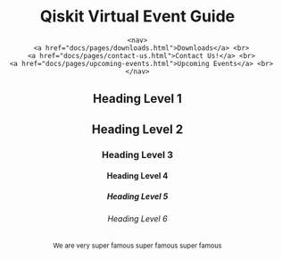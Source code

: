 <div markdown="1">

<head>

<html lang="en">

<meta charset="UTF-8">

<meta name="viewport" content="width=device-width, initial-scale=1">
  
<link type="text/css" rel="stylesheet" href="docs/main.css"/>
     
<header class="container group">
   <h1 class="logo">
      <h1>Qiskit Virtual Event Guide</h1> 
    
    <nav>
      <a href="docs/pages/downloads.html">Downloads</a> <br>
      <a href="docs/pages/contact-us.html">Contact Us!</a> <br>
      <a href="docs/pages/upcoming-events.html">Upcoming Events</a> <br>
    </nav>
  
  <section>
  
<h1>Heading Level 1</h1>

<h2>Heading Level 2</h2>

<h3>Heading Level 3</h3>

<h4>Heading Level 4</h4>

<h5>Heading Level 5</h5>

<h6>Heading Level 6</h6>

 </section>
 
  
  <footer class="primary-footer container group">
    <small> We are very super famous super famous super famous </small>
  </footer>
